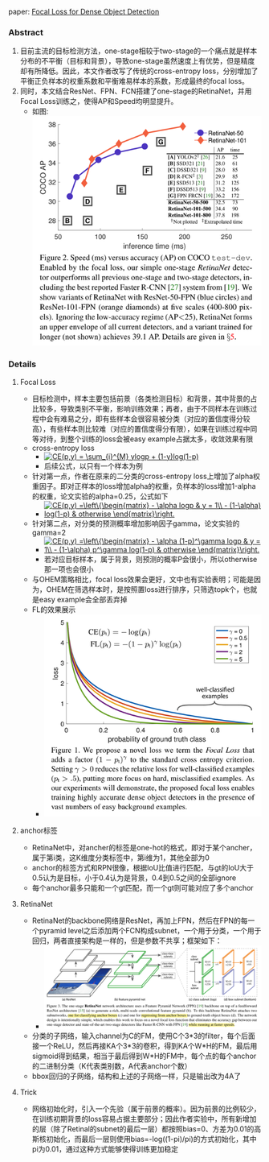 paper: [Focal Loss for Dense Object Detection](http://openaccess.thecvf.com/content_ICCV_2017/papers/Lin_Focal_Loss_for_ICCV_2017_paper.pdf)

### Abstract
1. 目前主流的目标检测方法，one-stage相较于two-stage的一个痛点就是样本分布的不平衡（目标和背景），导致one-stage虽然速度上有优势，但是精度却有所降低。因此，本文作者改写了传统的cross-entropy loss，分别增加了平衡正负样本的权重系数和平衡难易样本的系数，形成最终的focal loss。
2. 同时，本文结合ResNet、FPN、FCN搭建了one-stage的RetinaNet，并用Focal Loss训练之，使得AP和Speed均明显提升。
    * 如图: ![RetinaNet Speed&Accuracy](./det_attachments/det4_RetinaNet_FL_result.png)

### Details
1. Focal Loss
    * 目标检测中，样本主要包括前景（各类检测目标）和背景，其中背景的占比较多，导致类别不平衡，影响训练效果；再者，由于不同样本在训练过程中会有难易之分，即有些样本会很容易被分类（对应的置信度得分较高），有些样本则比较难（对应的置信度得分有限），如果在训练过程中同等对待，到整个训练的loss会被easy example占据太多，收敛效果有限
    * cross-entropy loss
        * <a href="https://www.codecogs.com/eqnedit.php?latex=CE(p,y)&space;=&space;\sum_{i}^{M}&space;ylogp&space;&plus;&space;(1-y)log(1-p)" target="_blank"><img src="https://latex.codecogs.com/gif.latex?CE(p,y)&space;=&space;\sum_{i}^{M}&space;ylogp&space;&plus;&space;(1-y)log(1-p)" title="CE(p,y) = \sum_{i}^{M} ylogp + (1-y)log(1-p)" /></a>
        * 后续公式，以只有一个样本为例
    * 针对第一点，作者在原来的二分类的cross-entropy loss上增加了alpha权重因子。即对正样本的loss增加alpha的权重，负样本的loss增加1-alpha的权重，论文实验的alpha=0.25，公式如下
        * <a href="https://www.codecogs.com/eqnedit.php?latex=CE(p,y)&space;=\left\{\begin{matrix}&space;-&space;\alpha&space;logp&space;&&space;y&space;=&space;1\\&space;-&space;(1-\alpha)&space;log(1-p)&space;&&space;otherwise&space;\end{matrix}\right." target="_blank"><img src="https://latex.codecogs.com/png.latex?CE(p,y)&space;=\left\{\begin{matrix}&space;-&space;\alpha&space;logp&space;&&space;y&space;=&space;1\\&space;-&space;(1-\alpha)&space;log(1-p)&space;&&space;otherwise&space;\end{matrix}\right." title="CE(p,y) =\left\{\begin{matrix} - \alpha logp & y = 1\\ - (1-\alpha) log(1-p) & otherwise \end{matrix}\right." /></a>
    * 针对第二点，对分类的预测概率增加影响因子gamma，论文实验的gamma=2
        * <a href="https://www.codecogs.com/eqnedit.php?latex=CE(p,y)&space;=\left\{\begin{matrix}&space;-&space;\alpha&space;(1-p)^\gamma&space;logp&space;&&space;y&space;=&space;1\\&space;-&space;(1-\alpha)&space;p^\gamma&space;log(1-p)&space;&&space;otherwise&space;\end{matrix}\right." target="_blank"><img src="https://latex.codecogs.com/png.latex?CE(p,y)&space;=\left\{\begin{matrix}&space;-&space;\alpha&space;(1-p)^\gamma&space;logp&space;&&space;y&space;=&space;1\\&space;-&space;(1-\alpha)&space;p^\gamma&space;log(1-p)&space;&&space;otherwise&space;\end{matrix}\right." title="CE(p,y) =\left\{\begin{matrix} - \alpha (1-p)^\gamma logp & y = 1\\ - (1-\alpha) p^\gamma log(1-p) & otherwise \end{matrix}\right." /></a>
        * 若对应目标样本，属于背景，则预测的概率P会很小，所以otherwise那一项也会很小
    * 与OHEM策略相比，focal loss效果会更好，文中也有实验表明；可能是因为，OHEM在筛选样本时，是按照置loss进行排序，只筛选topk个，也就是easy example会全部丢弃掉
    * FL的效果展示
        * ![FL对难易样本的影响](./det_attachments/det4_RetinaNet_FL_analysize.png)

2. anchor标签
    * RetinaNet中，对ancher的标签是one-hot的格式，即对于某个ancher，属于第i类，这K维度分类标签中，第i维为1，其他全部为0
    * anchor的标签方式和RPN很像，根据IoU比值进行匹配，与gt的IoU大于0.5认为是目标，小于0.4认为是背景，0.4到0.5之间的全部ignore
    * 每个anchor最多只能和一个gt匹配，而一个gt则可能对应了多个anchor

3. RetinaNet
    * RetinaNet的backbone网络是ResNet，再加上FPN，然后在FPN的每一个pyramid level之后添加两个FCN构成subnet，一个用于分类，一个用于回归，两者直接架构是一样的，但是参数不共享；框架如下：
        * ![RetinaNet architecture](./det_attachments/det4_RetinaNet_FL_architecture.png)
    * 分类的子网络，输入channel为C的FM，使用C个3\*3的filter，每个后面接一个ReLU，然后再接KA个3\*3的卷积，得到KA个W\*H的FM，最后用sigmoid得到结果，相当于最后得到W\*H的FM中，每个点的每个anchor的二进制分类（K代表类别数，A代表anchor个数）
    * bbox回归的子网络，结构和上述的子网络一样，只是输出改为4A了

4. Trick
    * 网络初始化时，引入一个先验（属于前景的概率）。因为前景的比例较少，在训练初期背景的loss容易占据主要部分；因此作者实验中，所有新增加的层（除了Retinal的subnet的最后一层）都按照bias=0、方差为0.01的高斯核初始化，而最后一层则使用bias=-log((1-pi)/pi)的方式初始化，其中pi为0.01，通过这种方式能够使得训练更加稳定
